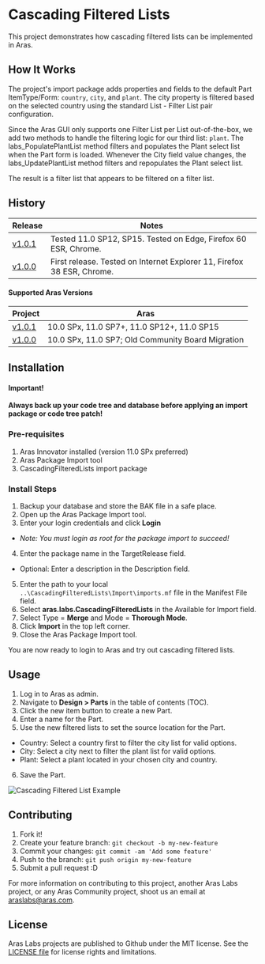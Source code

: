 # Cascading Filtered Lists

This project demonstrates how cascading filtered lists can be implemented in Aras.

## How It Works

The project's import package adds properties and fields to the default Part ItemType/Form: `country`, `city`, and `plant`. The city property is filtered based on the selected country using the standard List - Filter List pair configuration.

Since the Aras GUI only supports one Filter List per List out-of-the-box, we add two methods to handle the filtering logic for our third list: `plant`. The labs_PopulatePlantList method filters and populates the Plant select list when the Part form is loaded. Whenever the City field value changes, the labs_UpdatePlantList method filters and repopulates the Plant select list.

The result is a filter list that appears to be filtered on a filter list.

## History

Release | Notes
--------|--------
[v1.0.1](https://github.com/ArasLabs/cascading-filtered-lists/releases/tag/v1.0.1) | Tested 11.0 SP12, SP15. Tested on Edge, Firefox 60 ESR, Chrome.
[v1.0.0](https://github.com/ArasLabs/cascading-filtered-lists/releases/tag/v1.0.0) | First release. Tested on Internet Explorer 11, Firefox 38 ESR, Chrome. 

#### Supported Aras Versions

Project | Aras
--------|------
[v1.0.1](https://github.com/ArasLabs/cascading-filtered-lists/releases/tag/v1.0.1) | 10.0 SPx, 11.0 SP7+, 11.0 SP12+, 11.0 SP15
[v1.0.0](https://github.com/ArasLabs/cascading-filtered-lists/releases/tag/v1.0.0) | 10.0 SPx, 11.0 SP7; Old Community Board Migration


## Installation

#### Important!
**Always back up your code tree and database before applying an import package or code tree patch!**

### Pre-requisites

1. Aras Innovator installed (version 11.0 SPx preferred)
2. Aras Package Import tool
3. CascadingFilteredLists import package

### Install Steps

1. Backup your database and store the BAK file in a safe place.
2. Open up the Aras Package Import tool.
3. Enter your login credentials and click **Login**
  * _Note: You must login as root for the package import to succeed!_
4. Enter the package name in the TargetRelease field.
  * Optional: Enter a description in the Description field.
5. Enter the path to your local `..\CascadingFilteredLists\Import\imports.mf` file in the Manifest File field.
6. Select **aras.labs.CascadingFilteredLists** in the Available for Import field.
7. Select Type = **Merge** and Mode = **Thorough Mode**.
8. Click **Import** in the top left corner.
9. Close the Aras Package Import tool.

You are now ready to login to Aras and try out cascading filtered lists.

## Usage

1. Log in to Aras as admin.
2. Navigate to **Design > Parts** in the table of contents (TOC).
3. Click the new item button to create a new Part.
4. Enter a name for the Part.
5. Use the new filtered lists to set the source location for the Part.
  * Country: Select a country first to filter the city list for valid options.
  * City: Select a city next to filter the plant list for valid options.
  * Plant: Select a plant located in your chosen city and country.
6. Save the Part.

![Cascading Filtered List Example](./Screenshots/screenshot1.PNG)

## Contributing

1. Fork it!
2. Create your feature branch: `git checkout -b my-new-feature`
3. Commit your changes: `git commit -am 'Add some feature'`
4. Push to the branch: `git push origin my-new-feature`
5. Submit a pull request :D

For more information on contributing to this project, another Aras Labs project, or any Aras Community project, shoot us an email at araslabs@aras.com.

## License

Aras Labs projects are published to Github under the MIT license. See the [LICENSE file](./LICENSE.md) for license rights and limitations.
